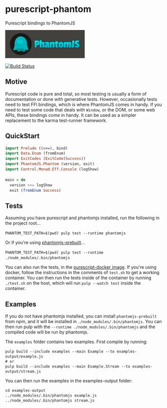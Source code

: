 # purescript-phantom

Purescript bindings to PhantomJS

![PhantomJS logo](https://raw.githubusercontent.com/Risto-Stevcev/purescript-phantom/master/logo.png)

[![Build Status](https://travis-ci.org/dgendill/purescript-phantom.svg?branch=master)](https://travis-ci.org/dgendill/purescript-phantom)

## Motive

Purescript code is pure and total, so most testing is usually a form of documentation or done with generative tests. However,
occasionally tests need to test FFI bindings, which is where PhantomJS comes in handy. If you need to test some code that deals
with `Window`, or the DOM, or some web APIs, these bindings come in handy. It can be used as a simpler replacement to the karma
test-runner framework.

## QuickStart

```purescript
import Prelude ((>>=), bind)
import Data.Enum (fromEnum)
import ExitCodes (ExitCode(Success))
import PhantomJS.Phantom (version, exit)
import Control.Monad.Eff.Console (logShow)

main = do
  version >>= logShow
  exit (fromEnum Success)
```

## Tests

Assuming you have purescript and phantomjs installed, run the following in the project root...

`PHANTOM_TEST_PATH=$(pwd) pulp test --runtime phantomjs`

Or if you're using [phantomjs-prebuilt](https://www.npmjs.com/package/phantomjs-prebuilt)...

`PHANTOM_TEST_PATH=$(pwd) pulp test --runtime ./node_modules/.bin/phantomjs`

You can also run the tests, in the [purescript-docker image](https://github.com/Risto-Stevcev/purescript-docker).
If you're using docker, follow the instructions in the comments of `test.sh` to get a working container.  You can then run the
tests inside of the container by running `./test.sh` on the host, which will run `pulp --watch test` inside the container.

## Examples

If you do not have phantomjs installed, you can install `phantomjs-prebuilt` from npm, and it will be installed in
`./node_modules/.bin/phantomjs`. You can then run pulp with the `--runtime ./node_modules/.bin/phantomjs` and the compiled
code will be run by phantomjs.

The `examples` folder contains two examples.  First compile by running:

```
pulp build --include examples --main Example --to examples-output/example.js
# or
pulp build --include examples --main Example.Stream --to examples-output/stream.js
```

You can then run the examples in the examples-output folder:

```
cd examples-output
../node_modules/.bin/phantomjs example.js
../node_modules/.bin/phantomjs stream.js
```
